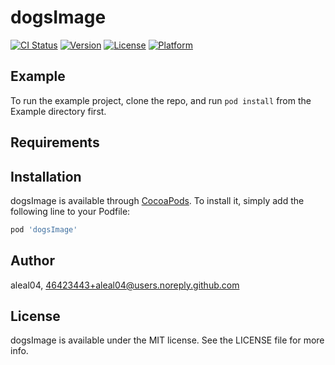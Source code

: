 # dogsImage

[![CI Status](https://img.shields.io/travis/aleal04/dogsImage.svg?style=flat)](https://travis-ci.org/aleal04/dogsImage)
[![Version](https://img.shields.io/cocoapods/v/dogsImage.svg?style=flat)](https://cocoapods.org/pods/dogsImage)
[![License](https://img.shields.io/cocoapods/l/dogsImage.svg?style=flat)](https://cocoapods.org/pods/dogsImage)
[![Platform](https://img.shields.io/cocoapods/p/dogsImage.svg?style=flat)](https://cocoapods.org/pods/dogsImage)

## Example

To run the example project, clone the repo, and run `pod install` from the Example directory first.

## Requirements

## Installation

dogsImage is available through [CocoaPods](https://cocoapods.org). To install
it, simply add the following line to your Podfile:

```ruby
pod 'dogsImage'
```

## Author

aleal04, 46423443+aleal04@users.noreply.github.com

## License

dogsImage is available under the MIT license. See the LICENSE file for more info.
